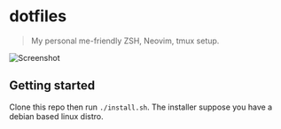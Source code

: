 # dotfiles

> My personal me-friendly ZSH, Neovim, tmux setup.

![Screenshot](http://i.imgur.com/5q9JVJo.png)

## Getting started

Clone this repo then run `./install.sh`. The installer suppose you have a debian based linux distro.
